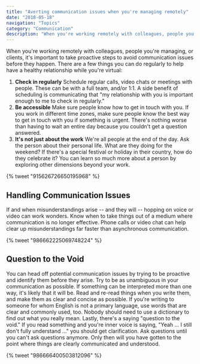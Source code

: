 ```yaml
---
title: "Averting communication issues when you're managing remotely"
date: "2018-05-18"
navigation: "Topics"
category: "Communication"
description: "When you're working remotely with colleagues, people you're managing, or clients, it's important to takes proactive steps to avoid communication issues before they happen."
---
```


When you're working remotely with colleagues, people you're managing, or clients, it's important to take proactive steps to avoid communication issues before they happen. There are a few things you can do regularly to help have a healthy relationship while you're virtual:

1. **Check in regularly** Schedule regular calls, video chats or meetings with people. These can be with a full team, and/or 1:1. A side benefit of scheduling is communicating that "my relationship with you is important enough to me to check in regularly."
2. **Be accessible** Make sure people know how to get in touch with you. If you work in different time zones, make sure people know the best way to get in touch with you if something is urgent. There's nothing worse than having to wait an entire day because you couldn't get a question answered.
3. **It's not just about the work** We're all people at the end of the day. Ask the person about their personal life. What are they doing for the weekend? If there's a special festival or holiday in their country, how do they celebrate it? You can learn so much more about a person by exploring other dimensions beyond your work.

{% tweet "915626726650195968" %}

## Handling Communication Issues

If and when misunderstandings arise -- and they will -- hopping on voice or video can work wonders. Know when to take things out of a medium where communication is no longer effective. Phone calls or video chat can help clear up misunderstandings far faster than asynchronous communication.

{% tweet "986662225069748224" %}

## Question to the Void

You can head off potential communication issues by trying to be proactive and identify them before they arise. Try to be as unambiguous in your communication as possible. If something can be interpreted more than one way, it's likely that it will be. Read and re-read things when you write them, and make them as clear and concise as possible. If you're writing to someone for whom English is not a primary language, use words that are clear and commonly used, too. Nobody should need to use a dictionary to find out what you really mean. Lastly, there's a saying "question to the void." If you read something and you're inner voice is saying, "Yeah ... I still don't fully understand ..." you should get clarification. Ask questions until you can't ask questions anymore. Only then will you have gotten to the point where things are clearly communicated and understood.

{% tweet "986666400503812096" %}